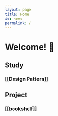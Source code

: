 ```yaml
---
layout: page
title: Home
id: home
permalink: /
---
```

# Welcome! 🌱

## Study

### [[Design Pattern]]

## Project

### [[bookshelf]]
